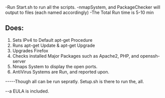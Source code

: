 -Run Start.sh to run all the scripts.
-nmapSystem, and PackageChecker will output to files (each named accordingly)
-The Total Run time is 5-10 min

Does:
--------------
1. Sets IPv4 to Default apt-get Procedure
2. Runs apt-get Update & apt-get Upgrade
3. Upgrades Firefox
4. Checks installed Major Packages such as Apache2, PHP, and openssh-server
5. Nmaps System to display the open ports.
6. AntiVirus Systems are Run, and reported upon.

-----Though all can be run sepratly. Setup.sh is there to run the, all.

--a EULA is included.
